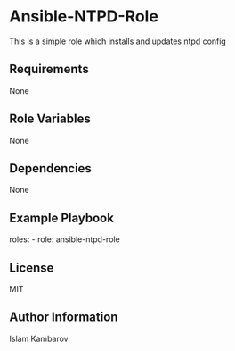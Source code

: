 Ansible-NTPD-Role
=========
This is a simple role which installs and updates ntpd config

Requirements
------------
None

Role Variables
--------------
None

Dependencies
------------
None

Example Playbook
----------------
  roles:
    - role: ansible-ntpd-role

License
-------
MIT

Author Information
------------------
Islam Kambarov

